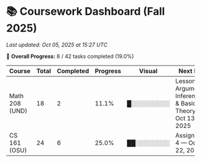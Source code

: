 # 📚 Coursework Dashboard (Fall 2025)
_Last updated: Oct 05, 2025 at 15:27 UTC_

🧮 **Overall Progress:** 8 / 42 tasks completed (19.0%)

| Course | Total | Completed | Progress | Visual | Next Due |
|--------|--------|------------|-----------|----------|-----------|
| Math 208 (UND) | 18 | 2 | 11.1% | █░░░░░░░░░ | Lesson 3: Arguments, Inference, & Basic Set Theory — Oct 13, 2025 |
| CS 161 (OSU) | 24 | 6 | 25.0% | ██░░░░░░░░ | Assignment 4 — Oct 22, 2025 |
